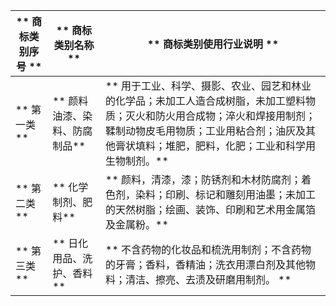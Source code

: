 | ** 商标类别序号 ** | ** 商标类别名称 ** | ** 商标类别使用行业说明 ** |   
|-------------|----------|----------|
| ** 第一类 ** | ** 颜料油漆、染料、防腐制品** | ** 用于工业、科学、摄影、农业、园艺和林业的化学品；未加工人造合成树脂，未加工塑料物质；灭火和防火用合成物；淬火和焊接用制剂；鞣制动物皮毛用物质；工业用粘合剂；油灰及其他膏状填料；堆肥，肥料，化肥；工业和科学用生物制剂。** |  
| ** 第二类 ** | ** 化学制剂、肥料** | ** 颜料，清漆，漆；防锈剂和木材防腐剂；着色剂，染料；印刷、标记和雕刻用油墨；未加工的天然树脂；绘画、装饰、印刷和艺术用金属箔及金属粉。** |  
| ** 第三类 ** | ** 日化用品、洗护、香料** | ** 不含药物的化妆品和梳洗用制剂；不含药物的牙膏；香料，香精油；洗衣用漂白剂及其他物料；清洁、擦亮、去渍及研磨用制剂。 ** |  
